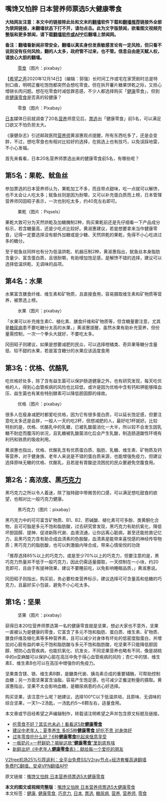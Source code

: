  <h2>嘴馋又怕胖 日本营养师票选5大健康零食</h2> <p class="notice"><b>大陆网友注意：本文中的链接除此处和文末的<a href="https://github.com/bannedbook/fanqiang" >翻墙</a>软件下载和<a href="https://github.com/killgcd/justmysocks/blob/master/README.md">翻墙推荐</a>链接外全部为禁网链接，未翻墙状态下打不开，请勿点击。此为文字版禁闻，欲看图文视频完整版和更多禁闻，请下载<a href="https://github.com/bannedbook/fanqiang">翻墙软件或APP</a>后翻墙上禁闻网。</p><p>备注：翻墙看新闻非常安全，翻墙以真实身份发表敏感言论有一定风险，但只看不说则没有任何风险，翻的人太多，政府管不过来，也不管。信息自由是天赋人权，请放心大胆的翻墙。</b></p>  <div class="entry"> <figure><figcaption><a href="https://www.bannedbook.org/bnews/tag/%E9%9B%B6%E9%A3%9F/" class="st_tag internal_tag" rel="tag" title="标签 零食 下的日志">零食</a>（图片：pixabay）</figcaption></figure> <p>【<span class='wp_keywordlink_affiliate'><a href="https://www.soundofhope.org" title="希望之声" target="_blank">希望之声</a></span>2020年12月14日】（编辑：郭强）长时间工作或宅在家煲剧时总是特别口痕，明明正餐吃饱饱都突然会想吃零食。但在拆开薯片糖果饼乾之际，又担心增磅长肉问题。想在吃零食时减低罪恶感，不少人都选择购买「<a href="https://www.bannedbook.org/bnews/tag/%e5%81%a5%e5%ba%b7/" class="st_tag internal_tag" rel="tag" title="标签 健康 下的日志">健康</a>零食」，但到底<a href="https://www.bannedbook.org/bnews/tag/%e5%81%a5%e5%ba%b7%e9%9b%b6%e9%a3%9f/" class="st_tag internal_tag" rel="tag" title="标签 健康零食 下的日志">健康零食</a>是否真的较健康？</p> <figure><figcaption>零食（图片：Pixabay）</figcaption></figure> <p><a href="https://www.bannedbook.org/bnews/tag/%e6%97%a5%e6%9c%ac/" class="st_tag internal_tag" rel="tag" title="标签 日本 下的日志">日本</a>媒体日前就调查了20名<a href="https://www.bannedbook.org/bnews/tag/%E8%90%A5%E5%85%BB/" class="st_tag internal_tag" rel="tag" title="标签 营养 下的日志">营养</a>师意见后，<a href="https://www.bannedbook.org/bnews/tag/%E7%A5%A8%E9%80%89/" class="st_tag internal_tag" rel="tag" title="标签 票选 下的日志">票选</a>出「健康零食」前5名，可以满足口欲又不怕负担太大。</p> <p>《康健杂志》引述邮政医院<a href="https://www.bannedbook.org/bnews/tag/%e8%90%a5%e5%85%bb%e5%b8%88/" class="st_tag internal_tag" rel="tag" title="标签 营养师 下的日志">营养师</a>黄淑惠观点提醒，所有东西吃多了，还是会变胖，不过，想吃零食也有相对比较好的选择，在挑选上也有技巧，以免误踩地雷，不小心发福。</p> <p>首先来看看，日本20名营养师票选出来的健康零食前5名，有哪些呢？</p> <h2>第5名：果乾、鱿鱼丝</h2> <p>参加票选的日本营养师认为，果乾加工不多，而且带点甜味，吃一点就可以解馋，也不太会让人吃太多；鱿鱼丝则是因为耐嚼，又可以补充蛋白质而上榜，日本管理营养师冈田昭子表示，一次也别吃太多，约40克左右即可。</p>  <figure><figcaption>果乾（图片：Piqsels）</figcaption></figure> <p>果乾大致可分为天然烘乾及加糖腌制2种，购买果乾前还是先仔细看一下产品成分标示，若含糖量高，还是少吃点比较好。黄淑惠建议，若是想要拿来当作健康零食，记得一定要选择没有额外加糖或是少糖、天然烘乾的果乾，免得不小心吃进过多的糖分。</p> <p>至于鱿鱼丝同样也有分为低温烘乾、机器压制2种，黄淑惠指出，鱿鱼丝本身脂肪含量少、富含蛋白质，且很耐嚼，有助增加饱足感，是解馋不错的选择，建议可以选择低温烘乾、无调味的品项。</p> <h2>第4名：水果</h2> <p>水果富含膳食纤维、维生素和矿物质，且直接食用，容易摄取维生素和矿物质等营养，被票选上榜。</p> <figure><figcaption>水果（图片：pixabay）</figcaption></figure> <p>「水果可以补充维生素C、植化素、膳食纤维和矿物质等，但含糖量要注意，尤其是<a href="https://www.bannedbook.org/bnews/tag/%e7%b3%96%e5%b0%bf%e7%97%85/" class="st_tag internal_tag" rel="tag" title="标签 糖尿病 下的日志">糖尿病</a>患不要吃糖分太高的水果，」黄淑惠提醒，虽然水果有助补充营养，但份量需控制，一次一个拳头大就好，不要吃太多。</p> <p>冈田昭子则建议，如果是想要减肥的民众，可以选择柑橘类、奇异果等糖分含量低、较不甜的水果，若是富含糖分的水果应该适度食用</p>  <h2>第3名：优格、优酪乳</h2> <p>吃优格好处多，除了含有益生菌可以保护肠道健康之外，也有研究发现，每天吃优格的人，得到心血管疾病的风险也比较低，或许是因为优格中含有钙和钾能够降血压、益生菌也有某些特别酵素可以降低胆固醇的缘故。</p> <figure><figcaption>优格（图片：pixabay）</figcaption></figure> <p>很多人在瘦身减肥时都爱吃优格，因为它有很多蛋白质，可以延长饱足感，但要注意吃太多还是会胖，一般人一天约吃2杯，但想减肥的人，最好吃1杯就好。比较特别的是，优格、优酪乳中的乳糖，已被乳酸菌消化一大半，所以较不会发生因乳糖不耐症而腹泻的状况，且乳糖被乳酸菌消化后会产生乳酸，制造肠道酸性环境有利钙和铁质的吸收利用。</p> <p>黄淑惠也指出，优格、优酪乳含有优质蛋白质、脂肪、乳糖、维生素、矿物质及钙等营养，对于健身族、老年人来说是不错的蛋白质来源，也能增强免疫力，但建议选择原味无糖的优格、优酪乳，且若是有胃酸逆流困扰的民众要避免空腹食用。</p> <h2>第2名：高浓度、黑<a href="https://www.bannedbook.org/bnews/tag/%E5%B7%A7%E5%85%8B%E5%8A%9B/" class="st_tag internal_tag" rel="tag" title="标签 巧克力 下的日志">巧克力</a></h2> <p>黑巧克力之所以令人着迷，除了独特甜中带微苦的口感，可以满足想吃甜食的欲望，也相对比一般巧克力健康。</p> <figure><figcaption>黑巧克力（图片：pixabay）</figcaption></figure> <p>黑巧克力中的可可富含矿物质、B1、B2、菸碱酸、植化素可可多酚、类黄酮化合物，且可可脂是多元不饱和脂肪酸，过去研究曾发现，黑巧克力有助抗氧化，降低坏胆固醇、提神、促进新陈代谢、血液流通，让你远离心脏病，甚至还能抢救记忆力，且黑巧克力含有助合成血清素的色胺酸，血清素是能带来喜悦感的神经传导物质；黑巧克力的脂肪酸，也可以刺激脑内啡合成，带来心情愉悦的功效</p>  <p>「推荐选择85%以上的巧克力，或是至少70%以上的巧克力，但要注意的是，黑巧克力热量并不低于一般巧克力，因此仍需适量摄取，一天控制在一小块，约20克即可，且由于有提神效果，建议不要睡前吃，以免影响睡眠品质，」黄淑惠说。</p> <p>冈田昭子则指出，购买前，务必要检查营养标示，建议选择可可含量高和低糖的巧克力，且最好买小包装，避免不小心吃太多。</p> <h2>第1名：坚果</h2> <figure><figcaption>坚果（图片：pixabay）</figcaption></figure> <p>获得日本20位营养师票选第一名的健康零食就是坚果，想必大家也不意外，坚果一直被认为是健康的零食，它富含了多元不饱和脂肪、蛋白质、维生素、矿物质、膳食纤维及植化素等多种营养素，且可以减少对身体有坏处的低密度脂蛋白，并增加对心脏有益的单元不饱和脂肪酸与多元不饱和脂肪酸，吃坚果不只能降低胆固醇、预防心血管疾病，也能抗氧化、抗发炎，不同坚果营养也略有不同，像是胡桃中的α亚麻酸可以保护心脏在高压中免于得心血管疾病的风险；杏仁中的镁、维生素E、维生素B也可以在高压中增强你的免疫力。</p> <p>坚果类含镁、铬、维生素B群，是醣类代谢、胰岛素合成的重要辅酶，可帮助控制血糖；另一方面坚果富含油脂，容易产生饱足感，也可减少正餐淀粉量的摄取。黄淑惠指出，坚果不太会影响血糖，是糖尿病患的点心好选择。</p> <p>购买坚果，该注意什么呢？她建议，选择100℃以下低温烘培，且原味、无调味的综合坚果，一天1～2汤匙，一汤匙约5～6颗左右，适量食用。</p>  <p>本文章或节目经希望之声编辑制作，转载请注明希望之声并包含原文标题及链接。</p> <ul class='op-related-articles' title='相关阅读'> <li><a href='https://www.bannedbook.org/bnews/health/20200720/1363474.html' target='_blank'>吃零食不好？其实也未必！看看这5款<b>健康零食</b></a></li> <li><a href='https://www.bannedbook.org/bnews/health/20200711/1359039.html' target='_blank'>建议中老年人：夏季养生 多吃5种<b>健康零食</b> 好吃不贵 对身体好</a></li> <li><a href='https://www.bannedbook.org/bnews/comments/20200125/1264910.html' target='_blank'>过年零食吃什么好？6种<b>健康零食</b>吃起来惬意享受</a></li> <li><a href='https://www.bannedbook.org/bnews/health/20191216/1241972.html' target='_blank'>一板奶片=一杯鲜奶？揭秘这款“<b>健康零食</b>”里到底有啥</a></li> <li><a href='https://www.bannedbook.org/bnews/cnnews/20180725/976811.html' target='_blank'>新鲜出炉《中老年人<b>健康零食</b>表》：献给每一个爱吃的朋友</a></li> </ul> <p class="texttj"> <a href="https://www.bannedbook.org/forum23/topic22702.html" target="_blank">V2free机场25%引荐返利：全平台免费SS/V2ray节点+经济套餐高速翻墙</a><br/> <a href="https://github.com/bannedbook/fanqiang/wiki/%E7%A6%81%E9%97%BB%E7%BD%91%E5%AE%89%E5%8D%93%E7%BF%BB%E5%A2%99%E6%96%B0%E9%97%BBAPP" target="_blank">免费PC翻墙、安卓VPN翻墙APP</a></p><p>原文链接：<a class="src_link"  href="https://www.soundofhope.org/post/444193" target="_blank">嘴馋又怕胖 日本营养师票选5大健康零食</a></p><a name='sharetosocial'></a>       <div><b>本文的图文或视频完整版</b>：<a href='https://www.bannedbook.org/bnews/comments/20201214/1447575.html'>嘴馋又怕胖 日本营养师票选5大健康零食</a></div>  </div><!--END ENTRY--> <div class="postfooter"> <div>本文标签：<a href="https://www.bannedbook.org/bnews/tag/%e5%81%a5%e5%ba%b7/" rel="tag">健康</a>, <a href="https://www.bannedbook.org/bnews/tag/%e5%81%a5%e5%ba%b7%e9%9b%b6%e9%a3%9f/" rel="tag">健康零食</a>, <a href="https://www.bannedbook.org/bnews/tag/%E5%B7%A7%E5%85%8B%E5%8A%9B/" rel="tag">巧克力</a>, <a href="https://www.bannedbook.org/bnews/tag/%e6%97%a5%e6%9c%ac/" rel="tag">日本</a>, <a href="https://www.bannedbook.org/bnews/tag/%E7%A5%A8%E9%80%89/" rel="tag">票选</a>, <a href="https://www.bannedbook.org/bnews/tag/%e7%b3%96%e5%b0%bf%e7%97%85/" rel="tag">糖尿病</a>, <a href="https://www.bannedbook.org/bnews/tag/%E8%90%A5%E5%85%BB/" rel="tag">营养</a>, <a href="https://www.bannedbook.org/bnews/tag/%e8%90%a5%e5%85%bb%e5%b8%88/" rel="tag">营养师</a>, <a href="https://www.bannedbook.org/bnews/tag/%E9%9B%B6%E9%A3%9F/" rel="tag">零食</a></div>  </div><!--END POSTFOOTER--> 